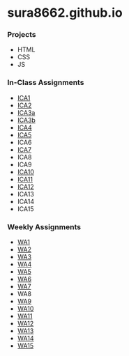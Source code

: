 # sura8662.github.io

### Projects
- HTML
- CSS
- JS

### In-Class Assignments
- [ICA1](https://docs.google.com/document/d/1cN7cFBf0bdsXWOqNzF33TDQ3SF6bgxWDFgg4klglmMI/edit?usp=sharing)
- [ICA2](https://docs.google.com/document/d/1mYTQ9S8UFY-YQizmKMlFNQxedMOU6a5hCQXeCZaATXk/edit?usp=sharing)
- [ICA3a](https://sura8662.github.io/ICA/ICA3a)
- [ICA3b](https://sura8662.github.io/ICA/ICA3b/ICA3b)
- [ICA4](https://sura8662.github.io/ICA/ICA4)
- [ICA5](https://sura8662.github.io/ICA/ICA5/ICA5)
- ICA6
- [ICA7](https://sura8662.github.io/ICA/ICA7)
- ICA8
- ICA9
- [ICA10](https://sura8662.github.io/ICA/ICA10)
- [ICA11](https://sura8662.github.io/ICA/ICA11)
- [ICA12](https://sura8662.github.io/ICA/ICA12)
- ICA13
- ICA14
- ICA15

### Weekly Assignments
- [WA1](https://sura8662.github.io/WA/WA1)
- [WA2](https://sura8662.github.io/WA/WA2)
- [WA3](https://sura8662.github.io/WA/WA3)
- [WA4](https://sura8662.github.io/WA/WA4)
- [WA5](https://sura8662.github.io/WA/WA5)
- [WA6](https://sura8662.github.io/WA/WA6/WA6)
- [WA7](https://sura8662.github.io/WA/WA7)
- WA8
- [WA9](https://sura8662.github.io/WA/WA9)
- [WA10](https://sura8662.github.io/WA/WA10)
- [WA11](https://sura8662.github.io/WA/WA11)
- [WA12](https://sura8662.github.io/WA/WA12)
- [WA13](https://sura8662.github.io/WA/WA13)
- [WA14](https://sura8662.github.io/WA/WA14)
- [WA15](https://sura8662.github.io/WA/WA15)